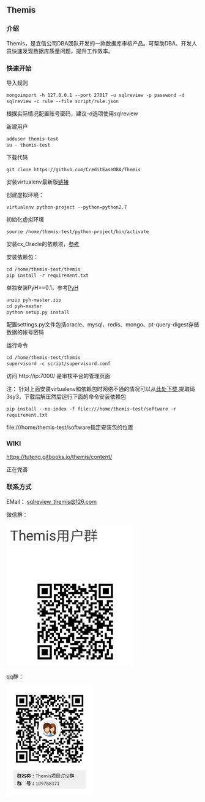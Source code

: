 ## Themis 

### 介绍

Themis，是宜信公司DBA团队开发的一款数据库审核产品。可帮助DBA、开发人员快速发现数据库质量问题，提升工作效率。


### 快速开始  

导入规则

    mongoimport -h 127.0.0.1 --port 27017 -u sqlreview -p password -d sqlreview -c rule --file script/rule.json
根据实际情况配置账号密码，建议-d选项使用sqlreview

新建用户

    adduser themis-test
    su - themis-test

下载代码

    git clone https://github.com/CreditEaseDBA/Themis

安装virtualenv最新版[链接](https://pypi.python.org/simple/virtualenv/)

创建虚拟环境：

    virtualenv python-project --python=python2.7

初始化虚拟环境

    source /home/themis-test/python-project/bin/activate

安装cx_Oracle的依赖项，[参考](http://www.jianshu.com/p/pKz5K7)

安装依赖包：
    
    cd /home/themis-test/themis
    pip install -r requirement.txt

单独安装PyH==0.1，参考[PyH](https://github.com/hanxiaomax/pyh)

    unzip pyh-master.zip
    cd pyh-master
    python setup.py install


配置settings.py文件包括oracle、mysql、redis、mongo、pt-query-digest存储数据的帐号密码


运行命令

    cd /home/themis-test/themis
    supervisord -c script/supervisord.conf

访问 http://ip:7000/ 是审核平台的管理页面

注：
针对上面安装virtualenv和依赖包时网络不通的情况可以从[此处下载](https://pan.baidu.com/s/1o7AIWlG),提取码 3sy3，下载后解压然后运行下面的命令安装依赖包

    pip install --no-index -f file:///home/themis-test/software -r requirement.txt

file:///home/themis-test/software指定安装包的位置

### WIKI

https://tuteng.gitbooks.io/themis/content/ 

正在完善

### 联系方式

EMail：
    sqlreview_themis@126.com

微信群：

![微信](data/img/weixin.png)

qq群：

![qq](data/img/qq.png)
